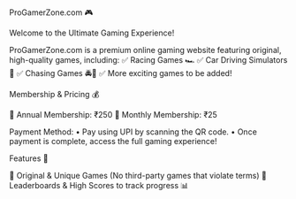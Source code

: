 

ProGamerZone.com 🎮

Welcome to the Ultimate Gaming Experience!

ProGamerZone.com is a premium online gaming website featuring original, high-quality games, including:
✅ Racing Games 🏎️
✅ Car Driving Simulators 🚗
✅ Chasing Games 🚔🏃
✅ More exciting games to be added!

Membership & Pricing 💰

🔹 Annual Membership: ₹250
🔹 Monthly Membership: ₹25

Payment Method:
	•	Pay using UPI by scanning the QR code.
	•	Once payment is complete, access the full gaming experience!

Features 🚀

🔹 Original & Unique Games (No third-party games that violate terms)
🔹 Leaderboards & High Scores to track progress 📊

<!--
**progamingzone/ProGamingZone** is a ✨ _special_ ✨ repository because its `README.md` (this file) appears on your GitHub profile.

Here are some ideas to get you started:

- 🔭 I’m currently working on ...
- 🌱 I’m currently learning ...
- 👯 I’m looking to collaborate on ...
- 🤔 I’m looking for help with ...
- 💬 Ask me about ...
- 📫 How to reach me: ...
- 😄 Pronouns: ...
- ⚡ Fun fact: ...
-->
